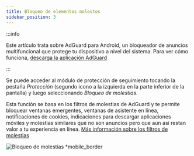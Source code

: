 ```yaml
---
title: Bloqueo de elementos molestos
sidebar_position: 3
---
```


:::info

Este artículo trata sobre AdGuard para Android, un bloqueador de anuncios multifuncional que protege tu dispositivo a nivel del sistema. Para ver cómo funciona, [descarga la aplicación AdGuard](https://agrd.io/download-kb-adblock)

:::

Se puede acceder al módulo de protección de seguimiento tocando la pestaña _Protección_ (segundo icono a la izquierda en la parte inferior de la pantalla) y luego seleccionando _Bloqueo de molestias_.

Esta función se basa en los filtros de molestias de AdGuard y te permite bloquear ventanas emergentes, ventanas de asistente en línea, notificaciones de cookies, indicaciones para descargar aplicaciones móviles y molestias similares que no son anuncios pero que aun así restan valor a tu experiencia en línea. [Más información sobre los filtros de molestias](/general/ad-filtering/adguard-filters/#adguard-filters)

![Bloqueo de molestias \*mobile\_border](https://cdn.adtidy.org/blog/new/lwujvannoyance.png)
